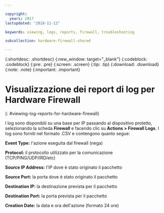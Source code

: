 ```yaml
---

copyright:
  years: 2017
lastupdated: "2018-11-12"

keywords: viewing, logs, reports, firewall, troubleshooting

subcollection: hardware-firewall-shared

---
```


{:shortdesc: .shortdesc}
{:new_window: target="_blank"}
{:codeblock: .codeblock}
{:pre: .pre}
{:screen: .screen}
{:tip: .tip}
{:download: .download}
{:note: .note}
{:important: .important}

# Visualizzazione dei report di log per Hardware Firewall
{: #viewing-log-reports-for-hardware-firewall}

I log sono disponibili su una base per IP passando al dispositivo protetto, selezionando la scheda **Firewall** e facendo clic su **Actions > Firewall Logs**. I log sono forniti nel formato .CSV e contengono quanto segue:

**Event Type:** l'azione eseguita dal firewall (nega)

**Protocol:** il protocollo utilizzato per la comunicazione (TCP/PING/UDP/IRD/etc)

**Source IP Address:** l'IP dove è stato originato il pacchetto

**Source Port:** la porta dove è stato originato il pacchetto

**Destination IP:** la destinazione prevista per il pacchetto

**Destination Port:** la porta prevista per il pacchetto

**Creation Date:** la data e ora dell'azione (formato 24 ore)
